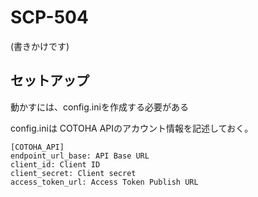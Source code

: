 # SCP-504

(書きかけです)

## セットアップ

動かすには、config.iniを作成する必要がある

config.iniは COTOHA APIのアカウント情報を記述しておく。
```
[COTOHA_API]
endpoint_url_base: API Base URL
client_id: Client ID
client_secret: Client secret
access_token_url: Access Token Publish URL
```

